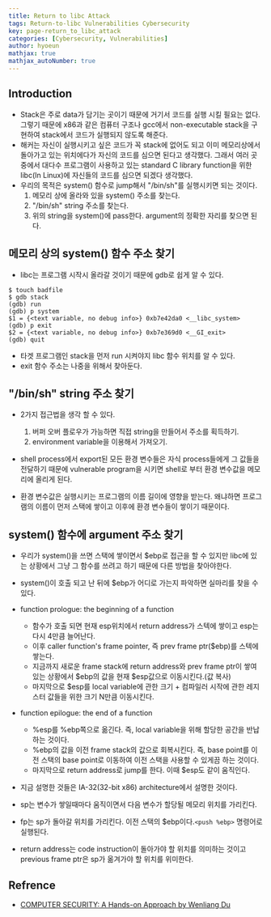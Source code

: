 ```yaml
---
title: Return to libc Attack
tags: Return-to-libc Vulnerabilities Cybersecurity
key: page-return_to_libc_attack
categories: [Cybersecurity, Vulnerabilities]
author: hyoeun
mathjax: true
mathjax_autoNumber: true
---
```


## Introduction

* Stack은 주로 data가 담기는 곳이기 때문에 거기서 코드를 실행 시킬 필요는 없다. 그렇기 때문에 x86과 같은 컴퓨터 구조나 gcc에서 non-executable stack을 구현하여 stack에서 코드가 실행되지 않도록 해준다.
* 해커는 자신이 실행시키고 싶은 코드가 꼭 stack에 없어도 되고 이미 메모리상에서 돌아가고 있는 위치에다가 자신의 코드를 심으면 된다고 생각했다. 그래서 여러 곳 중에서 대다수 프로그램이 사용하고 있는 standard C library function을 위한 libc(In Linux)에 자신들의 코드를 심으면 되겠다 생각했다.
* 우리의 목적은 system() 함수로 jump해서 "/bin/sh"를 실행시키면 되는 것이다.
    1. 메모리 상에 올라와 있을 system() 주소를 찾는다.
    1. "/bin/sh" string 주소를 찾는다.
    1. 위의 string을 system()에 pass한다. argument의 정확한 자리를 찾으면 된다.

## 메모리 상의 system() 함수 주소 찾기

* libc는 프로그램 시작시 올라갈 것이기 때문에 gdb로 쉽게 알 수 있다.
```shell
$ touch badfile
$ gdb stack
(gdb) run
(gdb) p system
$1 = {<text variable, no debug info>} 0xb7e42da0 <__libc_system>
(gdb) p exit
$2 = {<text variable, no debug info>} 0xb7e369d0 <__GI_exit>
(gdb) quit
```
* 타겟 프로그램인 stack을 먼저 run 시켜야지 libc 함수 위치를 알 수 있다.
* exit 함수 주소는 나중을 위해서 찾아둔다.

## "/bin/sh" string 주소 찾기

* 2가지 접근법을 생각 할 수 있다.
    1. 버퍼 오버 플로우가 가능하면 직접 string을 만들어서 주소를 획득하기.
    1. environment variable을 이용해서 가져오기.

* shell process에서 export된 모든 환경 변수들은 자식 process들에게 그 값들을 전달하기 때문에 vulnerable program을 시키면 shell로 부터 환경 변수값을 메모리에 올리게 된다.
* 환경 변수값은 실행시키는 프로그램의 이름 길이에 영향을 받는다. 왜냐하면 프로그램의 이름이 먼저 스택에 쌓이고 이후에 환경 변수들이 쌓이기 때문이다.

## system() 함수에 argument 주소 찾기

* 우리가 system()을 쓰면 스택에 쌓이면서 $ebp로 접근을 할 수 있지만 libc에 있는 상황에서 그냥 그 함수를 쓰려고 하기 때문에 다른 방법을 찾아야한다.
* system()이 호출 되고 난 뒤에 $ebp가 어디로 가는지 파악하면 실마리를 찾을 수 있다.
* function prologue: the beginning of a function
    * 함수가 호출 되면 현재 esp위치에서 return address가 스텍에 쌓이고 esp는 다시 4만큼 늘어난다. 
    * 이후 caller function's frame pointer, 즉 prev frame ptr($ebp)를 스텍에 쌓는다.
    * 지금까지 새로운 frame stack에 return address와 prev frame ptr이 쌓여있는 상황에서 $ebp의 값을 현재 $esp값으로 이동시킨다.(값 복사)
    * 마지막으로 $esp를 local variable에 관한 크기 + 컴파일러 시작에 관한 레지스터 값들을 위한 크기 N만큼 이동시킨다.
* function epilogue: the end of a function
    * %esp를 %ebp쪽으로 옮긴다. 즉, local variable을 위해 할당한 공간을 반납하는 것이다.
    * %ebp의 값을 이전 frame stack의 값으로 회복시킨다. 즉, base point를 이전 스택의 base point로 이동하여 이전 스택을 사용할 수 있게끔 하는 것이다.
    * 마지막으로 return address로 jump를 한다. 이때 $esp도 같이 움직인다. 
* 지금 설명한 것들은 IA-32(32-bit x86) architecture에서 설명한 것이다.

* sp는 변수가 쌓일때마다 움직이면서 다음 변수가 할당될 메모리 위치를 가리킨다.
* fp는 sp가 돌아갈 위치를 가리킨다. 이전 스택의 $ebp이다.```<push %ebp>``` 명령어로 실행된다.
* return address는 code instruction이 돌아가야 할 위치를 의미하는 것이고 previous frame ptr은 sp가 옮겨가야 할 위치를 위미한다.

## Refrence

* [COMPUTER SECURITY: A Hands-on Approach by Wenliang Du](https://www.amazon.com/Computer-Security-Hands-Approach-Wenliang/dp/154836794X)